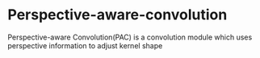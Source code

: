 # Perspective-aware-convolution
Perspective-aware Convolution(PAC) is a convolution module which uses perspective information to adjust kernel shape 
